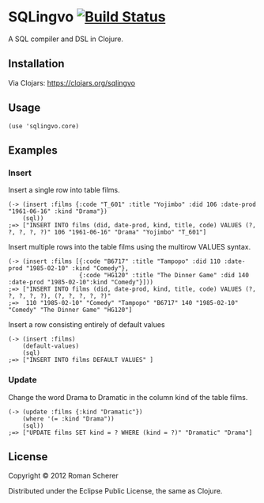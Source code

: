 # SQLingvo [![Build Status](https://travis-ci.org/r0man/sqlingvo.png)](https://travis-ci.org/r0man/sqlingvo)

A SQL compiler and DSL in Clojure.

## Installation

Via Clojars: https://clojars.org/sqlingvo

## Usage

    (use 'sqlingvo.core)

## Examples

### Insert

Insert a single row into table films.

    (-> (insert :films {:code "T_601" :title "Yojimbo" :did 106 :date-prod "1961-06-16" :kind "Drama"})
        (sql))
    ;=> ["INSERT INTO films (did, date-prod, kind, title, code) VALUES (?, ?, ?, ?, ?)" 106 "1961-06-16" "Drama" "Yojimbo" "T_601"]

Insert multiple rows into the table films using the multirow VALUES syntax.

    (-> (insert :films [{:code "B6717" :title "Tampopo" :did 110 :date-prod "1985-02-10" :kind "Comedy"},
                        {:code "HG120" :title "The Dinner Game" :did 140 :date-prod "1985-02-10":kind "Comedy"}]))
    ;=> ["INSERT INTO films (did, date-prod, kind, title, code) VALUES (?, ?, ?, ?, ?), (?, ?, ?, ?, ?)"
    ;=>  110 "1985-02-10" "Comedy" "Tampopo" "B6717" 140 "1985-02-10" "Comedy" "The Dinner Game" "HG120"]

Insert a row consisting entirely of default values

    (-> (insert :films)
        (default-values)
        (sql)
    ;=> ["INSERT INTO films DEFAULT VALUES" ]

### Update

Change the word Drama to Dramatic in the column kind of the table films.

    (-> (update :films {:kind "Dramatic"})
        (where '(= :kind "Drama"))
        (sql))
    ;=> ["UPDATE films SET kind = ? WHERE (kind = ?)" "Dramatic" "Drama"]

## License

Copyright © 2012 Roman Scherer

Distributed under the Eclipse Public License, the same as Clojure.
